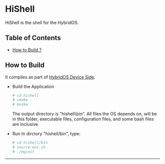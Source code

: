 # HiShell

HiShell is the shell for the HybridOS.

## Table of Contents

- [How to Build ?](#how-to-build)


## How to Build

It compiles as part of [HybridOS Device Side]. 

- Build the Application

  ```bash
  # cd hishell
  # cmake .
  # maske
  ```

  The output directory is "hishell\bin". All files the OS depends on,  will be in this folder, executable files, configuration files,  and some bash files are inclusive.

- Run
  In dirctory "hishell/bin", type:

  ```bash
  # cd hishell/bin
  # source env.sh
  # ./mginit
  ```

---
[HybridOS Device Side]: /hybridos/hybridos/tree/master/device-side
